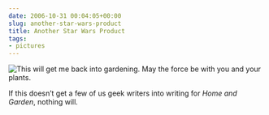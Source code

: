```yaml
---
date: 2006-10-31 00:04:05+00:00
slug: another-star-wars-product
title: Another Star Wars Product
tags:
- pictures
---
```


![This will get me back into gardening. May the force be with you and your plants.](http://www.funnypicturesandcartoons.com/?w=Pictures/Another%20Star%20Wars%20Product.jpg)

If this doesn’t get a few of us geek writers into writing for _Home and Garden_, nothing will.

